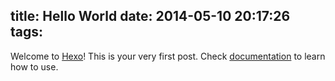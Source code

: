 title: Hello World
date: 2014-05-10 20:17:26
tags:
---

Welcome to [Hexo](http://hexo.io)! This is your very first post. Check [documentation](http://hexo.io/docs) to learn how to use.